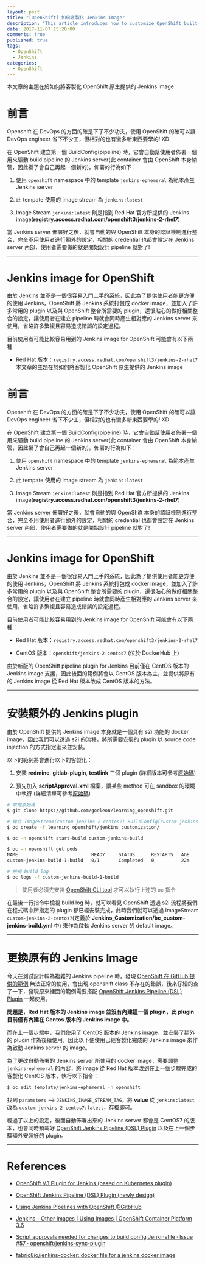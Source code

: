 ```yaml
---
layout: post
title: "[OpenShift] 如何客製化 Jenkins Image"
description: "This article introduces how to customize OpenShift built-in Jenkins image"
date: 2017-11-07 15:20:00
comments: true
published: true
tags: 
  - OpenShift
  - Jenkins
categories: 
  - OpenShift
---
```


本文章的主題在於如何將客製化 OpenShift 原生提供的 Jenkins image


前言
===

Openshift 在 DevOps 的方面的確是下了不少功夫，使用 OpenShift 的確可以讓 DevOps engineer 省下不少工，但相對的也有蠻多新東西要學的! XD

在 OpenShift 建立第一個 BuildConfig(pipeline) 時，它會自動幫使用者佈署一個用來驅動 build pipeline 的 Jenkins server(此 container 會由 OpenShift 本身納管，因此掛了會自己再起一個新的)，佈署的行為如下：

1. 使用 `openshift` namespace 中的 template `jenkins-ephemeral` 為範本產生 Jenkins server

2. 此 tempate 使用的 image stream 為 `jenkins:latest`

3. Image Stream `jenkins:latest` 則是指到 Red Hat 官方所提供的 Jenkins image(**registry.access.redhat.com/openshift3/jenkins-2-rhel7**)

當 Jenkins server 佈署好之後，就會自動的與 OpenShift 本身的認証機制進行整合，完全不用使用者進行額外的設定，相關的 credential 也都會設定在 Jenkins server 內部，使用者需要做的就是開始設計 pipeline 就對了!


----------------------------

Jenkins image for OpenShift
===========================

由於 Jenkins 並不是一個很容易入門上手的系統，因此為了提供使用者能更方便的使用 Jenkins，OpenShift 將 Jenkins 系統打包成 docker image，並加入了許多常用的 plugin 以及與 OpenShift 整合所需要的 plugin，還很貼心的做好相關整合的設定，讓使用者在建立 pipeline 時就會同時產生相對應的 Jenkins server 來使用，省略許多繁複且容易造成錯誤的設定過程。

目前使用者可能比較容易用到的 Jenkins image for OpenShift 可能會有以下兩種：

- Red Hat 版本：`registry.access.redhat.com/openshift3/jenkins-2-rhel7`
本文章的主題在於如何將客製化 OpenShift 原生提供的 Jenkins image


前言
===

Openshift 在 DevOps 的方面的確是下了不少功夫，使用 OpenShift 的確可以讓 DevOps engineer 省下不少工，但相對的也有蠻多新東西要學的! XD

在 OpenShift 建立第一個 BuildConfig(pipeline) 時，它會自動幫使用者佈署一個用來驅動 build pipeline 的 Jenkins server(此 container 會由 OpenShift 本身納管，因此掛了會自己再起一個新的)，佈署的行為如下：

1. 使用 `openshift` namespace 中的 template `jenkins-ephemeral` 為範本產生 Jenkins server

2. 此 tempate 使用的 image stream 為 `jenkins:latest`

3. Image Stream `jenkins:latest` 則是指到 Red Hat 官方所提供的 Jenkins image(**registry.access.redhat.com/openshift3/jenkins-2-rhel7**)

當 Jenkins server 佈署好之後，就會自動的與 OpenShift 本身的認証機制進行整合，完全不用使用者進行額外的設定，相關的 credential 也都會設定在 Jenkins server 內部，使用者需要做的就是開始設計 pipeline 就對了!


----------------------------

Jenkins image for OpenShift
===========================

由於 Jenkins 並不是一個很容易入門上手的系統，因此為了提供使用者能更方便的使用 Jenkins，OpenShift 將 Jenkins 系統打包成 docker image，並加入了許多常用的 plugin 以及與 OpenShift 整合所需要的 plugin，還很貼心的做好相關整合的設定，讓使用者在建立 pipeline 時就會同時產生相對應的 Jenkins server 來使用，省略許多繁複且容易造成錯誤的設定過程。

目前使用者可能比較容易用到的 Jenkins image for OpenShift 可能會有以下兩種：

- Red Hat 版本：`registry.access.redhat.com/openshift3/jenkins-2-rhel7`

- CentOS 版本：`openshift/jenkins-2-centos7` (位於 DockerHub 上)

由於新版的 OpenShift pipeline plugin for Jenkins 目前僅在 CentOS 版本的 Jenkins image 支援，因此後面的範例將會以 CentOS 版本為主，並提供將原有的 Jenkins image 從 Red Hat 版本改成 CentOS 版本的方法。


----------------------------

安裝額外的 Jenkins plugin
=======================

由於 OpenShift 提供的 Jenkins image 本身就是一個具有 s2i 功能的 docker image，因此我們可以透過 s2i 的流程，將所需要安裝的 plugin 以 source code injection 的方式指定進來並安裝。

以下的範例將會進行以下的客製化：

1. 安裝 **redmine**, **gitlab-plugin**, **testlink** 三個 plugin (詳細版本可參考[原始碼](https://github.com/godleon/learning_openshift/blob/master/jenkins_customization/plugins.txt))

2. 預先加入 **scriptApproval.xml** 檔案，讓某些 method 可在 sandbox 的環境中執行 (詳細清單可參考[原始碼](https://github.com/godleon/learning_openshift/blob/master/jenkins_customization/configuration/scriptApproval.xml))

```bash
# 取得原始碼
$ git clone https://github.com/godleon/learning_openshift.git

# 建立 ImageStream(custom-jenkins-2-centos7) BuildConfig(custom-jenkins-build)
$ oc create -f learning_openshift/jenkins_customization/

$ oc -n openshift start-build custom-jenkins-build

$ oc -n openshift get pods
NAME                           READY     STATUS      RESTARTS   AGE
custom-jenkins-build-1-build   0/1       Completed   0          22m

# 檢視 build log
$ oc logs -f custom-jenkins-build-1-build
```

> 使用者必須先安裝 [OpenShift CLI tool](https://github.com/openshift/origin/releases) 才可以執行上述的 oc 指令

在最後一行指令中檢視 build log 時，就可以看見 OpenShift 透過 s2i 流程將我們在程式碼中所指定的 plugin 都已經安裝完成，此時我們就可以透過 ImageStream `custom-jenkins-2-centos7`(定義於 **Jenkins_Customization/bc_custom-jenkins-build.yml** 中) 來作為啟動 Jenkins server 的 default image。


----------------------------

更換原有的 Jenkins Image
======================

今天在測試設計較為複雜的 Jenkins pipeline 時，發現 [OpenShift 在 GitHub 提供的範例](https://github.com/openshift/origin/tree/master/examples/jenkins/pipeline) 無法正常的使用，會出現 openshift class 不存在的錯誤，後來仔細的查了一下，發現原來裡面的範例需要搭配 [OpenShift Jenkins Pipeline (DSL) Plugin](https://github.com/openshift/jenkins-client-plugin) 一起使用。

**問題是，Red Hat 版本的 Jenkins image 並沒有內建這一個 plugin，此 plugin 目前僅有內建在 Centos 版本的 Jenkins image 中。**

而在上一個步驟中，我們使用了 CentOS 版本的 Jenkins image，並安裝了額外的 plugin 作為後續使用，因此以下便使用已經客製化完成的 Jenkins image 來作為啟動 Jenkins server 的 image。

為了更改自動佈署的 Jenkins server 所使用的 docker image，需要調整 `jenkins-ephemeral` 的內容，將 image 從 Red Hat 版本改到在上一個步驟完成的客製化 CentOS 版本，執行以下指令：

```bash
$ oc edit template/jenkins-ephemeral -n openshift
```

找到 `parameters` --> `JENKINS_IMAGE_STREAM_TAG`，將 **value** 從 `jenkins:latest` 改為 `custom-jenkins-2-centos7:latest`，存檔即可。

經過了以上的設定，後面自動佈署出來的 Jenkins server 都會是 CentOS7 的版本，也會同時預載好 [OpenShift Jenkins Pipeline (DSL) Plugin](https://github.com/openshift/jenkins-client-plugin) 以及在上一個步驟額外安裝好的 plugin。


----------------------------

References
==========

- [OpenShift V3 Plugin for Jenkins (based on Kubernetes plugin)](https://github.com/jenkinsci/openshift-pipeline-plugin)

- [OpenShift Jenkins Pipeline (DSL) Plugin (newly design)](https://github.com/openshift/jenkins-client-plugin)

- [Using Jenkins Pipelines with OpenShift @GitbHub](https://github.com/openshift/origin/tree/master/examples/jenkins/pipeline)

- [Jenkins - Other Images \| Using Images \| OpenShift Container Platform 3.6](https://docs.openshift.com/container-platform/3.6/using_images/other_images/jenkins.html)

- [Script approvals needed for changes to build config Jenkinsfile · Issue #57 · openshift/jenkins-sync-plugin](https://github.com/openshift/jenkins-sync-plugin/issues/57)

- [fabric8io/jenkins-docker: docker file for a jenkins docker image](https://github.com/fabric8io/jenkins-docker)